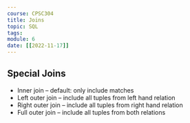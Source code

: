 ```yaml
---
course: CPSC304
title: Joins
topic: SQL
tags:
module: 6
date: [[2022-11-17]]
---
```


## Special Joins
- Inner join – default: only include matches
- Left outer join – include all tuples from left hand relation
- Right outer join – include all tuples from right hand relation
- Full outer join – include all tuples from both relations

